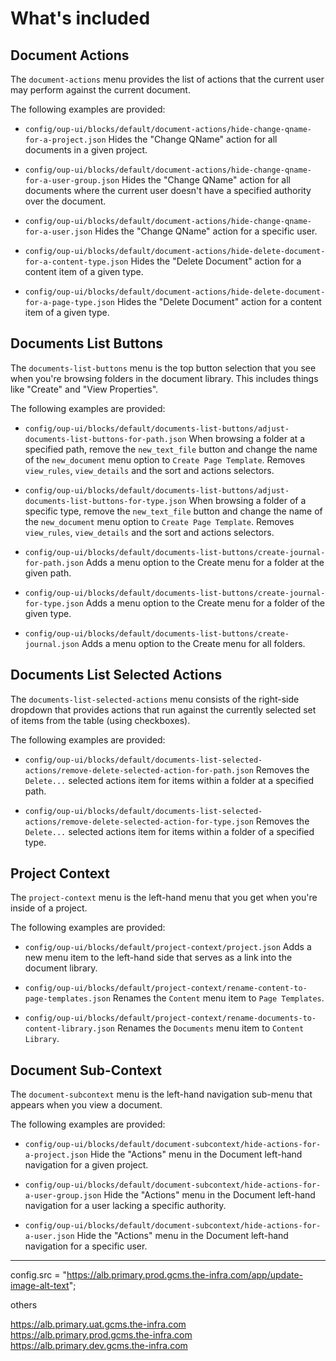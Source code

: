 # What's included

## Document Actions

The `document-actions` menu provides the list of actions that the current user may perform against the current document.

The following examples are provided:

- `config/oup-ui/blocks/default/document-actions/hide-change-qname-for-a-project.json`
Hides the "Change QName" action for all documents in a given project.

- `config/oup-ui/blocks/default/document-actions/hide-change-qname-for-a-user-group.json`
Hides the "Change QName" action for all documents where the current user doesn't have a specified authority over the document.

- `config/oup-ui/blocks/default/document-actions/hide-change-qname-for-a-user.json`
Hides the "Change QName" action for a specific user.

- `config/oup-ui/blocks/default/document-actions/hide-delete-document-for-a-content-type.json`
Hides the "Delete Document" action for a content item of a given type.

- `config/oup-ui/blocks/default/document-actions/hide-delete-document-for-a-page-type.json`
Hides the "Delete Document" action for a content item of a given type.

## Documents List Buttons

The `documents-list-buttons` menu is the top button selection that you see when you're browsing folders in the document library.
This includes things like "Create" and "View Properties".

The following examples are provided:

- `config/oup-ui/blocks/default/documents-list-buttons/adjust-documents-list-buttons-for-path.json`
When browsing a folder at a specified path, remove the `new_text_file` button and change the name of the `new_document`
menu option to `Create Page Template`.  Removes `view_rules`, `view_details` and the sort and actions selectors.

- `config/oup-ui/blocks/default/documents-list-buttons/adjust-documents-list-buttons-for-type.json`
When browsing a folder of a specific type, remove the `new_text_file` button and change the name of the `new_document`
menu option to `Create Page Template`.  Removes `view_rules`, `view_details` and the sort and actions selectors.

- `config/oup-ui/blocks/default/documents-list-buttons/create-journal-for-path.json`
Adds a menu option to the Create menu for a folder at the given path.

- `config/oup-ui/blocks/default/documents-list-buttons/create-journal-for-type.json`
Adds a menu option to the Create menu for a folder of the given type.

- `config/oup-ui/blocks/default/documents-list-buttons/create-journal.json`
Adds a menu option to the Create menu for all folders.

## Documents List Selected Actions

The `documents-list-selected-actions` menu consists of the right-side dropdown that provides actions that run against the 
currently selected set of items from the table (using checkboxes).

The following examples are provided:

- `config/oup-ui/blocks/default/documents-list-selected-actions/remove-delete-selected-action-for-path.json`
Removes the `Delete...` selected actions item for items within a folder at a specified path.

- `config/oup-ui/blocks/default/documents-list-selected-actions/remove-delete-selected-action-for-type.json`
Removes the `Delete...` selected actions item for items within a folder of a specified type.

## Project Context

The `project-context` menu is the left-hand menu that you get when you're inside of a project.

The following examples are provided:

- `config/oup-ui/blocks/default/project-context/project.json`
Adds a new menu item to the left-hand side that serves as a link into the document library.

- `config/oup-ui/blocks/default/project-context/rename-content-to-page-templates.json`
Renames the `Content` menu item to `Page Templates`.

- `config/oup-ui/blocks/default/project-context/rename-documents-to-content-library.json`
Renames the `Documents` menu item to `Content Library`.

## Document Sub-Context

The `document-subcontext` menu is the left-hand navigation sub-menu that appears when you view a document.

The following examples are provided:

- `config/oup-ui/blocks/default/document-subcontext/hide-actions-for-a-project.json`
Hide the "Actions" menu in the Document left-hand navigation for a given project.

- `config/oup-ui/blocks/default/document-subcontext/hide-actions-for-a-user-group.json`
Hide the "Actions" menu in the Document left-hand navigation for a user lacking a specific authority.

- `config/oup-ui/blocks/default/document-subcontext/hide-actions-for-a-user.json`
Hide the "Actions" menu in the Document left-hand navigation for a specific user.











---

config.src = "https://alb.primary.prod.gcms.the-infra.com/app/update-image-alt-text";

others

https://alb.primary.uat.gcms.the-infra.com
https://alb.primary.prod.gcms.the-infra.com
https://alb.primary.dev.gcms.the-infra.com

